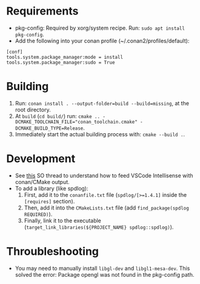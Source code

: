 Requirements
============

- pkg-config: Required by xorg/system recipe. Run: `sudo apt install pkg-config`.
- Add the following into your conan profile (~/.conan2/profiles/default):

```
[conf]
tools.system.package_manager:mode = install
tools.system.package_manager:sudo = True
 ```

 Building
 ========

 1. Run: `conan install . --output-folder=build --build=missing`, at the root directory.
 2. At `build` (`cd build/`) run: `cmake .. -DCMAKE_TOOLCHAIN_FILE="conan_toolchain.cmake" -DCMAKE_BUILD_TYPE=Release`.
 3. Immediately start the actual building process with: `cmake --build .`.

Development
===========

- See [this](https://stackoverflow.com/questions/58077908/linking-conan-include-to-vs-code) SO thread to understand how to feed VSCode Intellisense with conan/CMake output.
- To add a library (like spdlog):
  1. First, add it to the `conanfile.txt` file (`spdlog/[>=1.4.1]` inside the `[requires]` section).
  2. Then, add it into the `CMakeLists.txt` file (add `find_package(spdlog REQUIRED)`).
  3. Finally, link it to the executable (`target_link_libraries(${PROJECT_NAME} spdlog::spdlog)`).

 Throubleshooting
 ================

- You may need to manually install `libgl-dev` and `libgl1-mesa-dev`. This solved the error: Package opengl was not found in the pkg-config path.